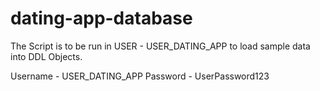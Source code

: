 # dating-app-database
The Script is to be run in USER - USER_DATING_APP to load sample data into DDL Objects.

Username - USER_DATING_APP
Password - UserPassword123
